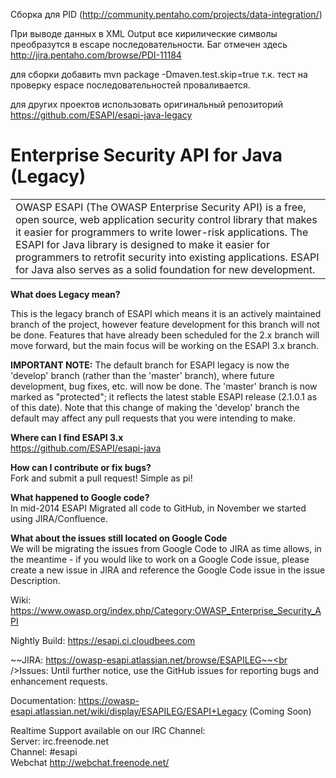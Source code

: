 Сборка для PID (http://community.pentaho.com/projects/data-integration/)

При выводе данных в XML Output все кирилические символы преобразутся в escape последовательности.
Баг отмечен здесь http://jira.pentaho.com/browse/PDI-11184

для сборки добавить 
mvn package -Dmaven.test.skip=true 
т.к. тест на проверку espace последовательностей проваливается.

для других проектов использовать оригинальный репозиторий https://github.com/ESAPI/esapi-java-legacy 


Enterprise Security API for Java (Legacy)
=================
<table border=0>
<tr>
<td>
OWASP ESAPI (The OWASP Enterprise Security API) is a free, open source, web application security control library that makes it easier for programmers to write lower-risk applications. The ESAPI for Java library is designed to make it easier for programmers to retrofit security into existing applications. ESAPI for Java also serves as a solid foundation for new development.
</td>
</tr>
</table>

<b>What does Legacy mean?</b><br/>
<p>This is the legacy branch of ESAPI which means it is an actively maintained branch of the project, however feature development for this branch will not be done. Features that have already been scheduled for the 2.x branch will move forward, but the main focus will be working on the ESAPI 3.x branch.

<b>IMPORTANT NOTE:</b>
The default branch for ESAPI legacy is now the 'develop' branch (rather than the 'master' branch), where future development, bug fixes, etc. will now be done. The 'master' branch is now marked as "protected"; it reflects the latest stable ESAPI release (2.1.0.1 as of this date). Note that this change of making the 'develop' branch the default may affect any pull requests that you were intending to make.

<b>Where can I find ESAPI 3.x</b><br/>
https://github.com/ESAPI/esapi-java

<b>How can I contribute or fix bugs?</b><br/>
Fork and submit a pull request! Simple as pi!

<b>What happened to Google code?</b><br/>
In mid-2014 ESAPI Migrated all code to GitHub, in November we started using JIRA/Confluence. 

<b>What about the issues still located on Google Code</b><br/>
We will be migrating the issues from Google Code to JIRA as time allows, in the meantime - if you would like to work on a Google Code issue, please create a new issue in JIRA and reference the Google Code issue in the issue Description.

Wiki: https://www.owasp.org/index.php/Category:OWASP_Enterprise_Security_API

Nightly Build: https://esapi.ci.cloudbees.com

~~JIRA: https://owasp-esapi.atlassian.net/browse/ESAPILEG~~<br />Issues: Until further notice, use the GitHub issues for reporting bugs and enhancement requests.


Documentation: https://owasp-esapi.atlassian.net/wiki/display/ESAPILEG/ESAPI+Legacy (Coming Soon)

Realtime Support available on our IRC Channel:<br/>
Server: irc.freenode.net<br/>
Channel: #esapi<br/>
Webchat http://webchat.freenode.net/

